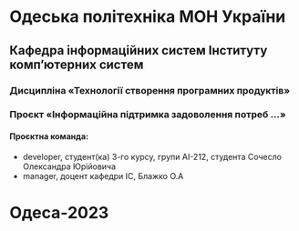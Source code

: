 # Одеська політехніка МОН України
## Кафедра інформаційних систем Інституту комп’ютерних систем
### Дисципліна «Технології створення програмних продуктів»
### Проєкт «Інформаційна підтримка задоволення потреб ...»

#### Проєктна команда:
- developer, студент(ка) 3-го курсу, групи АІ-212, студента Сочесло Олександра Юрійовича
- manager, доцент кафедри ІС, Блажко О.А

# Одеса-2023
